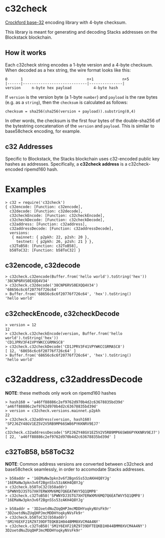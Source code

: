 # c32check

[Crockford base-32](https://en.wikipedia.org/wiki/Base32#Crockford's_Base32) encoding library
with 4-byte checksum.

This library is meant for generating and decoding Stacks addresses on the
Blockstack blockchain.

## How it works

Each c32check string encodes a 1-byte version and a 4-byte checksum.  When
decoded as a hex string, the wire format looks like this:

```
0      1                             n+1             n+5
|------|-----------------------------|---------------|
version     n-byte hex payload          4-byte hash
```

If `version` is the version byte (a 1-byte `number`) and `payload` is the raw 
bytes (e.g. as a `string`), then the `checksum` is calculated as follows:

```
checksum = sha256(sha256(version + payload)).substring(0,4)
```

In other words, the checksum is the first four bytes of the
double-sha256 of the bytestring concatenation of the `version` and `payload`.
This is similar to base58check encoding, for example.

## c32 Addresses

Specific to Blockstack, the Stacks blockchain uses c32-encoded public key
hashes as addresses.  Specifically, a **c32check address** is a c32check-encoded
ripemd160 hash.

# Examples

```
> c32 = require('c32check')
{ c32encode: [Function: c32encode],
  c32decode: [Function: c32decode],
  c32checkEncode: [Function: c32checkEncode],
  c32checkDecode: [Function: c32checkDecode],
  c32address: [Function: c32address],
  c32addressDecode: [Function: c32addressDecode],
  versions: 
   { mainnet: { p2pkh: 22, p2sh: 20 },
     testnet: { p2pkh: 26, p2sh: 21 } },
  c32ToB58: [Function: c32ToB58],
  b58ToC32: [Function: b58ToC32] }
```

## c32encode, c32decode

```
> c32check.c32encode(Buffer.from('hello world').toString('hex'))
'38CNP6RVS0EXQQ4V34'
> c32check.c32decode('38CNP6RVS0EXQQ4V34')
'68656c6c6f20776f726c64'
> Buffer.from('68656c6c6f20776f726c64', 'hex').toString()
'hello world'
```

## c32checkEncode, c32checkDecode

```
> version = 12
12
> c32check.c32checkEncode(version, Buffer.from('hello world').toString('hex'))
'CD1JPRV3F41VPYWKCCGRMASC8'
> c32check.c32checkDecode('CD1JPRV3F41VPYWKCCGRMASC8')
[ 12, '68656c6c6f20776f726c64' ] 
> Buffer.from('68656c6c6f20776f726c64', 'hex').toString()
'hello world'
```

# c32address, c32addressDecode

**NOTE**: these methods only work on ripemd160 hashes

```
> hash160 = 'a46ff88886c2ef9762d970b4d2c63678835bd39d'
'a46ff88886c2ef9762d970b4d2c63678835bd39d'
> version = c32check.versions.mainnet.p2pkh
22
> c32check.c32address(version, hash160)
'SP2J6ZY48GV1EZ5V2V5RB9MP66SW86PYKKNRV9EJ7'
> c32check.c32addressDecode('SP2J6ZY48GV1EZ5V2V5RB9MP66SW86PYKKNRV9EJ7')
[ 22, 'a46ff88886c2ef9762d970b4d2c63678835bd39d' ]
```

## c32ToB58, b58ToC32

**NOTE**: Common address versions are converted between c32check
and base58check seamlessly, in order to accomodate Stacks addresses.

```
> b58addr = '16EMaNw3pkn3v6f2BgnSSs53zAKH4Q8YJg'
'16EMaNw3pkn3v6f2BgnSSs53zAKH4Q8YJg'
> c32check.b58ToC32(b58addr)
'SPWNYDJ3STG7XH7ERWXMV6MQ7Q6EATWVY5Q1QMP8'
> c32check.c32ToB58('SPWNYDJ3STG7XH7ERWXMV6MQ7Q6EATWVY5Q1QMP8')
'16EMaNw3pkn3v6f2BgnSSs53zAKH4Q8YJg'
```
```
> b58addr = '3D2oetdNuZUqQHPJmcMDDHYoqkyNVsFk9r'
'3D2oetdNuZUqQHPJmcMDDHYoqkyNVsFk9r'
> c32check.b58ToC32(b58addr)
'SM1Y6EXF21RZ9739DFTEQKB1H044BMM0XVCM4A4NY'
> c32check.c32ToB58('SM1Y6EXF21RZ9739DFTEQKB1H044BMM0XVCM4A4NY')
3D2oetdNuZUqQHPJmcMDDHYoqkyNVsFk9r'
```
